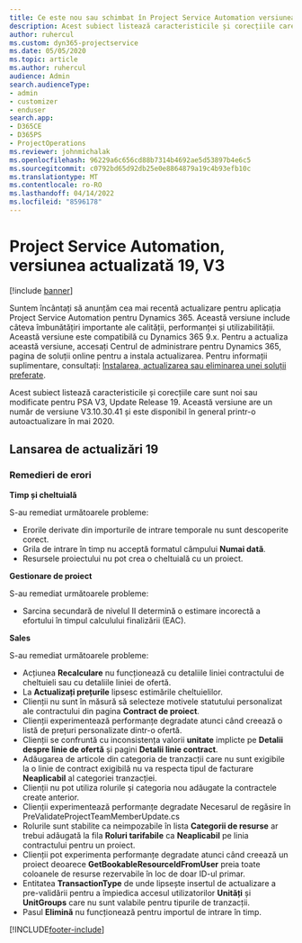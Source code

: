 ```yaml
---
title: Ce este nou sau schimbat în Project Service Automation versiunea actualizată 19, V3
description: Acest subiect listează caracteristicile și corecțiile care sunt disponibile în Project Service Automation V3, versiunea actualizată 19, V3.
author: ruhercul
ms.custom: dyn365-projectservice
ms.date: 05/05/2020
ms.topic: article
ms.author: ruhercul
audience: Admin
search.audienceType:
- admin
- customizer
- enduser
search.app:
- D365CE
- D365PS
- ProjectOperations
ms.reviewer: johnmichalak
ms.openlocfilehash: 96229a6c656cd88b7314b4692ae5d53897b4e6c5
ms.sourcegitcommit: c0792bd65d92db25e0e8864879a19c4b93efb10c
ms.translationtype: MT
ms.contentlocale: ro-RO
ms.lasthandoff: 04/14/2022
ms.locfileid: "8596178"
---
```

# <a name="project-service-automation-update-release-19-v3"></a>Project Service Automation, versiunea actualizată 19, V3

[!include [banner](../includes/psa-now-project-operations.md)]

Suntem încântați să anunțăm cea mai recentă actualizare pentru aplicația Project Service Automation pentru Dynamics 365. Această versiune include câteva îmbunătățiri importante ale calității, performanței și utilizabilității. Această versiune este compatibilă cu Dynamics 365 9.x. Pentru a actualiza această versiune, accesați Centrul de administrare pentru Dynamics 365, pagina de soluții online pentru a instala actualizarea. Pentru informații suplimentare, consultați: [Instalarea, actualizarea sau eliminarea unei soluții preferate](/power-platform/admin/install-remove-preferred-solution).

Acest subiect listează caracteristicile și corecțiile care sunt noi sau modificate pentru PSA V3, Update Release 19. Această versiune are un număr de versiune V3.10.30.41 și este disponibil în general printr-o autoactualizare în mai 2020.

## <a name="update-release-19"></a>Lansarea de actualizări 19

### <a name="bug-fixes"></a>Remedieri de erori

**Timp și cheltuială**

S-au remediat următoarele probleme: 

- Erorile derivate din importurile de intrare temporale nu sunt descoperite corect.
- Grila de intrare în timp nu acceptă formatul câmpului **Numai dată**.
- Resursele proiectului nu pot crea o cheltuială cu un proiect.

**Gestionare de proiect**

S-au remediat următoarele probleme: 

-  Sarcina secundară de nivelul II determină o estimare incorectă a efortului în timpul calculului finalizării (EAC).

**Sales**

S-au remediat următoarele probleme: 

- Acțiunea **Recalculare** nu funcționează cu detaliile liniei contractului de cheltuieli sau cu detaliile liniei de ofertă.
- La **Actualizați prețurile** lipsesc estimările cheltuielilor.
-  Clienții nu sunt în măsură să selecteze motivele statutului personalizat ale contractului din pagina **Contract de proiect**.
- Clienții experimentează performanțe degradate atunci când creează o listă de prețuri personalizate dintr-o ofertă.
- Clienții se confruntă cu inconsistența valorii **unitate** implicte pe **Detalii despre linie de ofertă** și pagini **Detalii linie contract**.
- Adăugarea de articole din categoria de tranzacții care nu sunt exigibile la o linie de contract exigibilă nu va respecta tipul de facturare **Neaplicabil** al categoriei tranzacției.
- Clienții nu pot utiliza rolurile și categoria nou adăugate la contractele create anterior.
- Clienții experimentează performanțe degradate Necesarul de regăsire în PreValidateProjectTeamMemberUpdate.cs
- Rolurile sunt stabilite ca neimpozabile în lista **Categorii de resurse** ar trebui adăugată la fila **Roluri tarifabile** ca **Neaplicabil** pe linia contractului pentru un proiect.
- Clienții pot experimenta performanțe degradate atunci când creează un proiect deoarece **GetBookableResourceIdFromUser** preia toate coloanele de resurse rezervabile în loc de doar ID-ul primar.
- Entitatea **TransactionType** de unde lipsește insertul de actualizare a pre-validării pentru a împiedica accesul utilizatorilor **Unități** și **UnitGroups** care nu sunt valabile pentru tipurile de tranzacții.
- Pasul **Elimină** nu funcționează pentru importul de intrare în timp.


[!INCLUDE[footer-include](../includes/footer-banner.md)]
